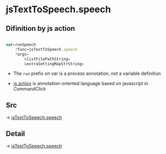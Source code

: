 # jsTextToSpeech.speech

## Difinition by js action

```js.js

var=runSpeech
	?func=jsTextToSpeech.speech
	?args=
		&listFilePathString=
		&extraSettingMapStrString=
```

- The `run` prefix on var is a process annotation, not a variable definition

- [js action](#) is annotation-oriented language based on javascript in CommandClick

## Src

-> [jsTextToSpeech.speech](https://github.com/puutaro/CommandClick/blob/master/app/src/main/java/com/puutaro/commandclick/fragment_lib/terminal_fragment/js_interface/JsTextToSpeech.kt#L20)

## Detail

-> [jsTextToSpeech.speech](https://github.com/puutaro/CommandClick/blob/master/md/developer/js_interface/details/JsTextToSpeech/speech.md)
